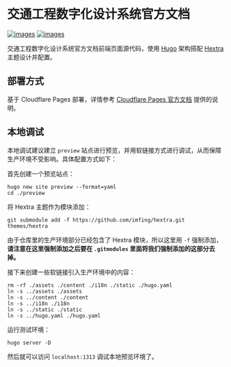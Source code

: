 # 交通工程数字化设计系统官方文档

[![images](https://img.shields.io/badge/GitHub-交通工程数字化设计系统官方文档-blueviolet?style=flat-square&logo=github)](https://github.com/stephenchou888/ccshcc-dds-docs)
[![images](https://img.shields.io/badge/Cloudflare-交通工程数字化设计系统官方文档-orange?style=flat-square&logo=cloudflare)](https://jtgcdds.cn)

交通工程数字化设计系统官方文档前端页面源代码，使用 [Hugo](https://gohugo.io/) 架构搭配 [Hextra](https://github.com/imfing/hextra) 主题设计并配置。

## 部署方式

基于 Cloudflare Pages 部署，详情参考 [Cloudflare Pages 官方文档](https://developers.cloudflare.com/pages/framework-guides/deploy-a-hugo-site/) 提供的说明。

## 本地调试

本地调试建议建立 `preview` 站点进行预览，并用软链接方式进行调试，从而保障生产环境不受影响。具体配置方式如下：

首先创建一个预览站点：

```
hugo new site preview --format=yaml
cd ./preview
```

将 Hextra 主题作为模块添加：

```
git submodule add -f https://github.com/imfing/hextra.git themes/hextra
```

由于仓库里的生产环境部分已经包含了 Hextra 模块，所以这里用 `-f` 强制添加，**请注意在这里强制添加之后要在 `.gitmodules` 里面将我们强制添加的这部分去掉。**

接下来创建一些软链接引入生产环境中的内容：

```
rm -rf ./assets ./content ./i18n ./static ./hugo.yaml
ln -s ../assets ./assets
ln -s ../content ./content
ln -s ../i18n ./i18n
ln -s ../static ./static
ln -s ../hugo.yaml ./hugo.yaml
```

运行测试环境：

```
hugo server -D
```

然后就可以访问 `localhost:1313` 调试本地预览环境了。
